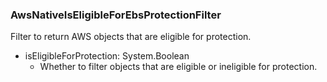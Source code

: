 ### AwsNativeIsEligibleForEbsProtectionFilter
Filter to return AWS objects that are eligible for protection.

- isEligibleForProtection: System.Boolean
  - Whether to filter objects that are eligible or ineligible for protection.

